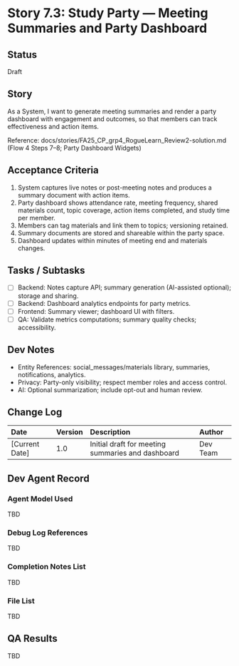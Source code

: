 # Story 7.3: Study Party — Meeting Summaries and Party Dashboard

## Status

Draft

## Story

As a System, I want to generate meeting summaries and render a party dashboard with engagement and outcomes, so that members can track effectiveness and action items.

Reference: docs/stories/FA25_CP_grp4_RogueLearn_Review2-solution.md (Flow 4 Steps 7–8; Party Dashboard Widgets)

## Acceptance Criteria

1. System captures live notes or post-meeting notes and produces a summary document with action items.
2. Party dashboard shows attendance rate, meeting frequency, shared materials count, topic coverage, action items completed, and study time per member.
3. Members can tag materials and link them to topics; versioning retained.
4. Summary documents are stored and shareable within the party space.
5. Dashboard updates within minutes of meeting end and materials changes.

## Tasks / Subtasks

- [ ] Backend: Notes capture API; summary generation (AI-assisted optional); storage and sharing.
- [ ] Backend: Dashboard analytics endpoints for party metrics.
- [ ] Frontend: Summary viewer; dashboard UI with filters.
- [ ] QA: Validate metrics computations; summary quality checks; accessibility.

## Dev Notes

- Entity References: social_messages/materials library, summaries, notifications, analytics.
- Privacy: Party-only visibility; respect member roles and access control.
- AI: Optional summarization; include opt-out and human review.

## Change Log

| Date | Version | Description | Author |
| :--- | :--- | :--- | :--- |
| [Current Date] | 1.0 | Initial draft for meeting summaries and dashboard | Dev Team |

## Dev Agent Record

### Agent Model Used
TBD

### Debug Log References
TBD

### Completion Notes List
TBD

### File List
TBD

## QA Results
TBD